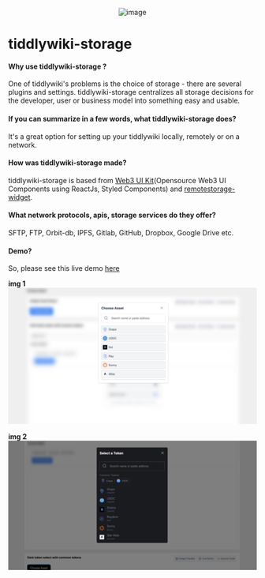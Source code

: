 <p align="center">
 <img src="https://user-images.githubusercontent.com/123137817/213959049-8438046f-e946-4d49-ba9d-c9b5eb8376ad.png" alt="image">
</p>

# tiddlywiki-storage

#### Why use tiddlywiki-storage ?
One of tiddlywiki's problems is the choice of storage - there are several plugins and settings. tiddlywiki-storage centralizes all storage decisions for the developer, user or business model into something easy and usable.

#### If you can summarize in a few words, what tiddlywiki-storage does?
It's a great option for setting up your tiddlywiki locally, remotely or on a network.

#### How was tiddlywiki-storage made?
tiddlywiki-storage is based from [Web3 UI Kit](https://github.com/devzstudio/Web3UIKit/)(Opensource Web3 UI Components using ReactJs, Styled Components) and [remotestorage-widget](https://github.com/remotestorage/remotestorage-widget). 

#### What network protocols, apis, storage services do they offer?
SFTP, FTP, Orbit-db, IPFS, Gitlab, GitHub, Dropbox, Google Drive etc.

#### Demo?
So, please see this live demo [here](https://tiddlywiki-storage.netlify.app/)

**img 1**
![image](./screenshot/example1.png)

**img 2**
![image](./screenshot/example2.png)
